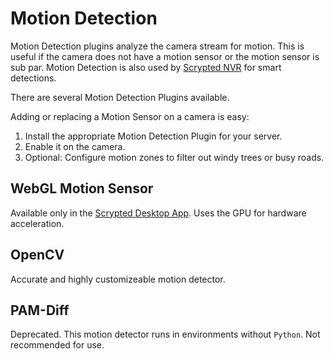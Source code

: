# Motion Detection

Motion Detection plugins analyze the camera stream for motion. This is useful if the camera does not have a motion sensor or the motion sensor is sub par. Motion Detection is also used by [Scrypted NVR](/scrypted-nvr/) for smart detections.

There are several Motion Detection Plugins available. 

Adding or replacing a Motion Sensor on a camera is easy:
1. Install the appropriate Motion Detection Plugin for your server.
2. Enable it on the camera.
3. Optional: Configure motion zones to filter out windy trees or busy roads.

## WebGL Motion Sensor

Available only in the [Scrypted Desktop App](/desktop-application). Uses the GPU for hardware acceleration.

## OpenCV

Accurate and highly customizeable motion detector.

## PAM-Diff

Deprecated. This motion detector runs in environments without `Python`. Not recommended for use.

